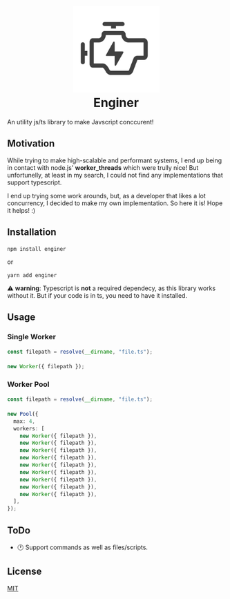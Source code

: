 <h1 align="center">
  <img src="https://github.com/joojscript/enginer/blob/master/.github/assets/logo.png?raw=true" height="200" /> <br />
  Enginer
</h1>

An utility js/ts library to make Javscript conccurent!

## Motivation

While trying to make high-scalable and performant systems, I end up being in contact with node.js' **worker_threads** which were trully nice! But unfortunelly, at least in my search, I could not find any implementations that support typescript.

I end up trying some work arounds, but, as a developer that likes a lot concurrency, I decided to make my own implementation. So here it is! Hope it helps! :)

## Installation

```shell
npm install enginer
```

or

```shell
yarn add enginer
```

⚠ **warning**: Typescript is **not** a required dependecy, as this library works without it. But if your code is in ts, you need to have it installed. 

## Usage

### Single Worker

```typescript
const filepath = resolve(__dirname, "file.ts");

new Worker({ filepath });
```

### Worker Pool

```typescript
const filepath = resolve(__dirname, "file.ts");

new Pool({
  max: 4,
  workers: [
    new Worker({ filepath }),
    new Worker({ filepath }),
    new Worker({ filepath }),
    new Worker({ filepath }),
    new Worker({ filepath }),
    new Worker({ filepath }),
    new Worker({ filepath }),
    new Worker({ filepath }),
    new Worker({ filepath }),
  ],
});
```

## ToDo

- 🕐 Support commands as well as files/scripts.

## License

[MIT](https://choosealicense.com/licenses/mit/)
